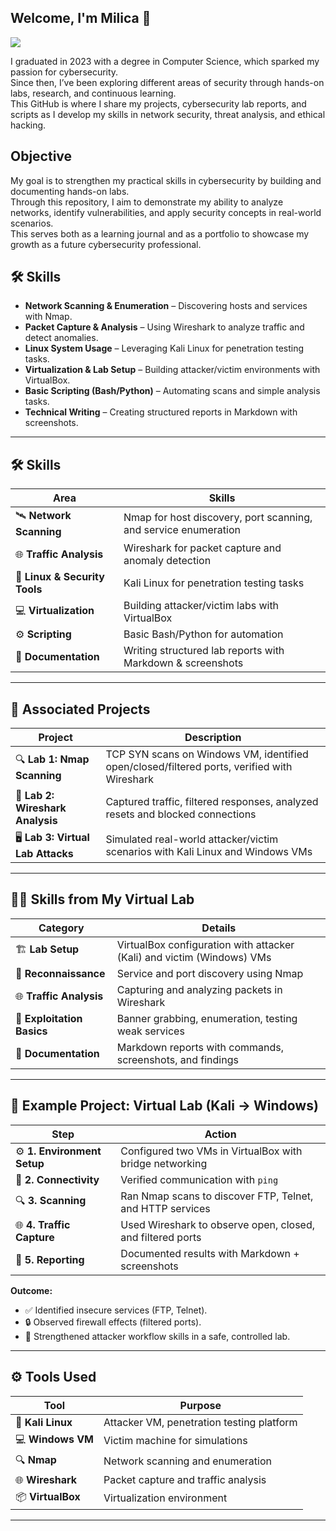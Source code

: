 ## Welcome, I'm Milica 👋
<a href="www.linkedin.com/in/milica-miljkovic-3ba74a158"><img src="https://img.shields.io/badge/-LinkedIn-0072b1?&style=for-the-badge&logo=linkedin&logoColor=white" /></a>

I graduated in 2023 with a degree in Computer Science, which sparked my passion for cybersecurity.  
Since then, I’ve been exploring different areas of security through hands-on labs, research, and continuous learning.  
This GitHub is where I share my projects, cybersecurity lab reports, and scripts as I develop my skills in network security, threat analysis, and ethical hacking.

## Objective

My goal is to strengthen my practical skills in cybersecurity by building and documenting hands-on labs.  
Through this repository, I aim to demonstrate my ability to analyze networks, identify vulnerabilities, and apply security concepts in real-world scenarios.  
This serves both as a learning journal and as a portfolio to showcase my growth as a future cybersecurity professional.

## 🛠 Skills

- **Network Scanning & Enumeration** – Discovering hosts and services with Nmap.  
- **Packet Capture & Analysis** – Using Wireshark to analyze traffic and detect anomalies.  
- **Linux System Usage** – Leveraging Kali Linux for penetration testing tasks.  
- **Virtualization & Lab Setup** – Building attacker/victim environments with VirtualBox.  
- **Basic Scripting (Bash/Python)** – Automating scans and simple analysis tasks.  
- **Technical Writing** – Creating structured reports in Markdown with screenshots.  

---

## 🛠 Skills

| Area                         | Skills                                                                 |
|-------------------------------|------------------------------------------------------------------------|
| 🛰️ **Network Scanning**       | Nmap for host discovery, port scanning, and service enumeration         |
| 🌐 **Traffic Analysis**       | Wireshark for packet capture and anomaly detection                     |
| 🐧 **Linux & Security Tools** | Kali Linux for penetration testing tasks                               |
| 💻 **Virtualization**         | Building attacker/victim labs with VirtualBox                          |
| ⚙️ **Scripting**              | Basic Bash/Python for automation                                       |
| 📝 **Documentation**          | Writing structured lab reports with Markdown & screenshots             |

---

## 📂 Associated Projects

| Project               | Description                                                                 |
|------------------------|-----------------------------------------------------------------------------|
| 🔍 **Lab 1: Nmap Scanning**      | TCP SYN scans on Windows VM, identified open/closed/filtered ports, verified with Wireshark |
| 📡 **Lab 2: Wireshark Analysis** | Captured traffic, filtered responses, analyzed resets and blocked connections              |
| 🖥️ **Lab 3: Virtual Lab Attacks**| Simulated real-world attacker/victim scenarios with Kali Linux and Windows VMs             |

---

## 👩‍💻 Skills from My Virtual Lab

| Category                 | Details                                                                 |
|---------------------------|-------------------------------------------------------------------------|
| 🏗️ **Lab Setup**           | VirtualBox configuration with attacker (Kali) and victim (Windows) VMs |
| 🔎 **Reconnaissance**      | Service and port discovery using Nmap                                  |
| 🌐 **Traffic Analysis**    | Capturing and analyzing packets in Wireshark                           |
| 🎯 **Exploitation Basics** | Banner grabbing, enumeration, testing weak services                    |
| 📝 **Documentation**       | Markdown reports with commands, screenshots, and findings              |

---

## 📝 Example Project: Virtual Lab (Kali → Windows)

| Step                   | Action                                                                 |
|-------------------------|------------------------------------------------------------------------|
| ⚙️ **1. Environment Setup** | Configured two VMs in VirtualBox with bridge networking                |
| 📶 **2. Connectivity**      | Verified communication with `ping`                                    |
| 🔍 **3. Scanning**          | Ran Nmap scans to discover FTP, Telnet, and HTTP services             |
| 🌐 **4. Traffic Capture**   | Used Wireshark to observe open, closed, and filtered ports             |
| 📝 **5. Reporting**         | Documented results with Markdown + screenshots                        |

**Outcome:**  
- ✅ Identified insecure services (FTP, Telnet).  
- 🔒 Observed firewall effects (filtered ports).  
- 🚀 Strengthened attacker workflow skills in a safe, controlled lab.  

---

## ⚙️ Tools Used

| Tool           | Purpose                                  |
|----------------|------------------------------------------|
| 🐧 **Kali Linux** | Attacker VM, penetration testing platform |
| 💻 **Windows VM** | Victim machine for simulations           |
| 🔍 **Nmap**       | Network scanning and enumeration         |
| 🌐 **Wireshark**  | Packet capture and traffic analysis      |
| 📦 **VirtualBox** | Virtualization environment               |

---

